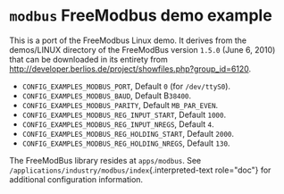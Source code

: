`modbus` FreeModbus demo example
================================

This is a port of the FreeModbus Linux demo. It derives from the
demos/LINUX directory of the FreeModBus version `1.5.0` (June 6, 2010)
that can be downloaded in its entirety from
<http://developer.berlios.de/project/showfiles.php?group_id=6120>.

-   `CONFIG_EXAMPLES_MODBUS_PORT`, Default `0` (for `/dev/ttyS0`).
-   `CONFIG_EXAMPLES_MODBUS_BAUD`, Default B`38400`.
-   `CONFIG_EXAMPLES_MODBUS_PARITY`, Default `MB_PAR_EVEN`.
-   `CONFIG_EXAMPLES_MODBUS_REG_INPUT_START`, Default `1000`.
-   `CONFIG_EXAMPLES_MODBUS_REG_INPUT_NREGS`, Default `4`.
-   `CONFIG_EXAMPLES_MODBUS_REG_HOLDING_START`, Default `2000`.
-   `CONFIG_EXAMPLES_MODBUS_REG_HOLDING_NREGS`, Default `130`.

The FreeModBus library resides at `apps/modbus`. See
`/applications/industry/modbus/index`{.interpreted-text role="doc"} for
additional configuration information.
